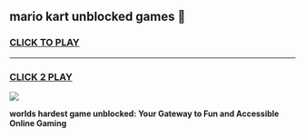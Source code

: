 
## mario kart unblocked games 👋
<h3>
<a href="https://premium.freeplayer.one?title=mario_kart_unblocked_games&ref=13F">CLICK TO PLAY</a></h3>
<hr>

<h3>
<a href="https://premium.freeplayer.one?title=mario_kart_unblocked_games&ref=13F">CLICK 2 PLAY</a>
  
</h3>

<a href="https://premium.freeplayer.one?title=mario_kart_unblocked_games&ref=12F/"><img src="https://clearcache.store/games.png"></a>


**worlds hardest game unblocked: Your Gateway to Fun and Accessible Online Gaming**
